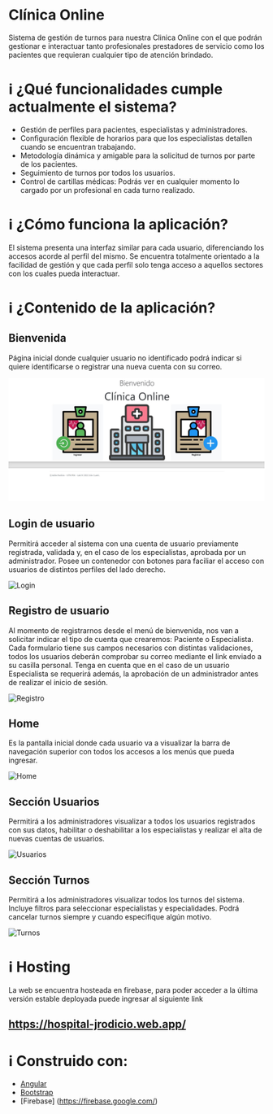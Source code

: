 # Clínica Online

Sistema de gestión de turnos para nuestra Clinica Online con el que podrán gestionar e interactuar tanto profesionales prestadores de servicio como los pacientes que requieran cualquier tipo de atención brindado.


# :information_source: ¿Qué funcionalidades cumple actualmente el sistema?
- Gestión de perfiles para pacientes, especialistas y administradores.
- Configuración flexible de horarios para que los especialistas detallen cuando se encuentran trabajando.
- Metodología dinámica y amigable para la solicitud de turnos por parte de los pacientes.
- Seguimiento de turnos por todos los usuarios.
- Control de cartillas médicas: Podrás ver en cualquier momento lo cargado por un profesional en cada turno realizado.


# :information_source: ¿Cómo funciona la aplicación?

El sistema presenta una interfaz similar para cada usuario, diferenciando los accesos acorde al perfil del mismo.
Se encuentra totalmente orientado a la facilidad de gestión y que cada perfil solo tenga acceso a aquellos sectores con los cuales pueda interactuar.

# :information_source: ¿Contenido de la aplicación?

## Bienvenida

Página inicial donde cualquier usuario no identificado podrá indicar si quiere identificarse o registrar una nueva cuenta con su correo.

![Bienvenida](src/assets/readme/bienvenida.JPG "Página de bienvenida")

## Login de usuario

Permitirá acceder al sistema con una cuenta de usuario previamente registrada, validada y, en el caso de los especialistas, aprobada por un administrador.
Posee un contenedor con botones para faciliar el acceso con usuarios de distintos perfiles del lado derecho.

![Login](src/assets/prints/login.JPG "Formulario de login")

## Registro de usuario

Al momento de registrarnos desde el menú de bienvenida, nos van a solicitar indicar el tipo de cuenta que crearemos: Paciente o Especialista.
Cada formulario tiene sus campos necesarios con distintas validaciones, todos los usuarios deberán comprobar su correo mediante el link enviado a su casilla personal. Tenga en cuenta que en el caso de un usuario Especialista se requerirá además, la aprobación de un administrador antes de realizar el inicio de sesión.

![Registro](src/assets/prints/registro.gif "Formulario de registro")

## Home

Es la pantalla inicial donde cada usuario va a visualizar la barra de navegación superior con todos los accesos a los menús que pueda ingresar.

![Home](src/assets/prints/home.JPG "Page home")

## Sección Usuarios

Permitirá a los administradores visualizar a todos los usuarios registrados con sus datos, habilitar o deshabilitar a los especialistas y realizar el alta de nuevas cuentas de usuarios.

![Usuarios](src/assets/prints/usuarios.gif "Sección´Usuarios")

## Sección Turnos

Permitirá a los administradores visualizar todos los turnos del sistema. Incluye filtros para seleccionar especialistas y especialidades. Podrá cancelar turnos siempre y cuando especifique algún motivo.

![Turnos](src/assets/prints/turnos.gif "Sección Turnos")

# :information_source: Hosting

La web se encuentra hosteada en firebase, para poder acceder a la última versión estable deployada puede ingresar al siguiente link

## https://hospital-jrodicio.web.app/

# :information_source: Construido con:
* [Angular](https://angular.io/)
* [Bootstrap](https://getbootstrap.com/)
* [Firebase] (https://firebase.google.com/)
